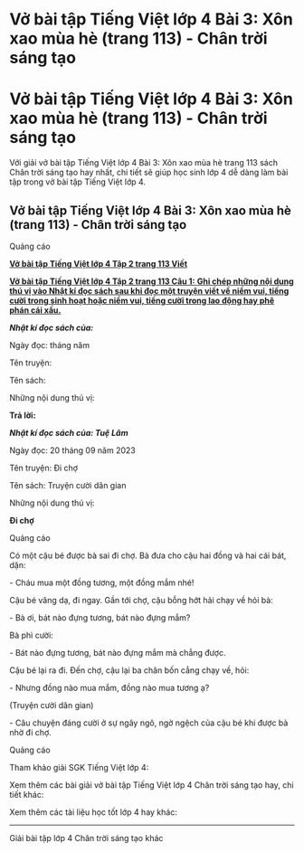 # Vở bài tập Tiếng Việt lớp 4 Bài 3: Xôn xao mùa hè (trang 113) - Chân trời sáng tạo

# Vở bài tập Tiếng Việt lớp 4 Bài 3: Xôn xao mùa hè (trang 113) - Chân trời sáng tạo

Với giải vở bài tập Tiếng Việt lớp 4 Bài 3: Xôn xao mùa hè trang 113 sách Chân trời sáng tạo hay nhất, chi tiết sẽ giúp học sinh lớp 4 dễ dàng làm bài tập trong vở bài tập Tiếng Việt lớp 4.

## Vở bài tập Tiếng Việt lớp 4 Bài 3: Xôn xao mùa hè (trang 113) - Chân trời sáng tạo

Quảng cáo

[**Vở bài tập Tiếng Việt lớp 4 Tập 2 trang 113 Viết**](https://vietjack.com/vbt-tieng-viet-4-ct/viet-trang-113-vbt-tieng-viet-4-tap-2.jsp)

[**Vở bài tập Tiếng Việt lớp 4 Tập 2 trang 113 Câu 1:** **Ghi chép những nội dung thú vị vào Nhật kí đọc sách sau khi đọc một truyện viết về niềm vui, tiếng cười trong sinh hoạt hoặc niềm vui, tiếng cười trong lao động hay phê phán cái xấu.**](https://vietjack.com/vbt-tieng-viet-4-ct/ghi-chep-nhung-noi-dung-thu-vi-vao-nhat-ki-doc-sach-vm.jsp)

**_Nhật kí đọc sách của:_**

Ngày đọc: tháng năm 

Tên truyện:

Tên sách:

Những nội dung thú vị:

**Trả lời:**

**_Nhật kí đọc sách của: Tuệ Lâm_**

Ngày đọc: 20 tháng 09 năm 2023

Tên truyện: Đi chợ

Tên sách: Truyện cười dân gian

Những nội dung thú vị:

**Đi chợ**

Quảng cáo

Có một cậu bé được bà sai đi chợ. Bà đưa cho cậu hai đồng và hai cái bát, dặn:

\- Cháu mua một đồng tương, một đồng mắm nhé!

Cậu bé vâng dạ, đi ngay. Gần tới chợ, cậu bỗng hớt hải chạy về hỏi bà:

\- Bà ơi, bát nào đựng tương, bát nào đựng mắm?

Bà phì cười:

\- Bát nào đựng tương, bát nào đựng mắm mà chẳng được.

Cậu bé lại ra đi. Đến chợ, cậu lại ba chân bốn cẳng chạy về, hỏi:

\- Nhưng đồng nào mua mắm, đồng nào mua tương ạ?

(Truyện cười dân gian)

\- Câu chuyện đáng cười ở sự ngây ngô, ngờ ngệch của cậu bé khi được bà nhờ đi chợ.

Quảng cáo

Tham khảo giải SGK Tiếng Việt lớp 4:

Xem thêm các bài giải vở bài tập Tiếng Việt lớp 4 Chân trời sáng tạo hay, chi tiết khác:

Xem thêm các tài liệu học tốt lớp 4 hay khác:

* * *

Giải bài tập lớp 4 Chân trời sáng tạo khác
